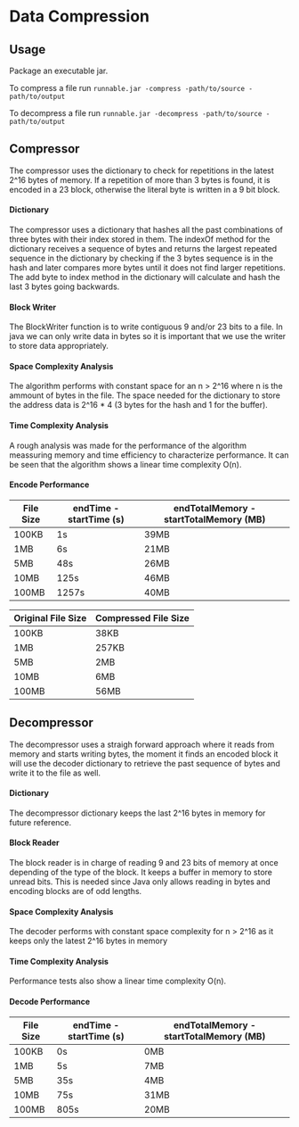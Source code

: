 # Data Compression

## Usage
Package an executable jar.

To compress a file run `runnable.jar -compress -path/to/source -path/to/output`

To decompress a file run `runnable.jar -decompress -path/to/source -path/to/output`

## Compressor
The compressor uses the dictionary to check for repetitions in the latest 2^16 bytes of memory. If a repetition of more than 3 bytes is found, it is encoded in a 23 block, otherwise the literal byte is written in a 9 bit block.

#### Dictionary
The compressor uses a dictionary that hashes all the past combinations of three bytes with their index stored in them. The indexOf method for the dictionary receives a sequence of bytes and returns the largest repeated sequence in the dictionary by checking if the 3 bytes sequence is in the hash and later compares more bytes until it does not find larger repetitions. The add byte to index method in the dictionary will calculate and hash the last 3 bytes going backwards.

#### Block Writer
The BlockWriter function is to write contiguous 9 and/or 23 bits to a file. 
In java we can only write data in bytes so it is important that we use the writer to store data appropriately.

#### Space Complexity Analysis
The algorithm performs with constant space for an n > 2^16 where n is the ammount of bytes in the file. The space needed for the dictionary to store the address data is 2^16 * 4 (3 bytes for the hash and 1 for the buffer).


#### Time Complexity Analysis
A rough analysis was made for the performance of the algorithm meassuring memory and time efficiency to characterize performance. It can be seen that the algorithm shows a linear time complexity O(n).

#### Encode Performance

| File Size  | endTime - startTime (s)  | endTotalMemory - startTotalMemory (MB) |
| --- | --- | --- |
| 100KB | 1s | 39MB |
| 1MB | 6s | 21MB |
| 5MB | 48s | 26MB |
| 10MB | 125s | 46MB |
| 100MB | 1257s | 40MB |


| Original File Size  | Compressed File Size  |
| --- | --- |
| 100KB | 38KB |
| 1MB | 257KB |
| 5MB | 2MB |
| 10MB | 6MB |
| 100MB | 56MB |


## Decompressor
The decompressor uses a straigh forward approach where it reads from memory and starts writing bytes, the moment it finds an encoded block it will use the decoder dictionary to retrieve the past sequence of bytes and write it to the file as well.

#### Dictionary
The decompressor dictionary keeps the last 2^16 bytes in memory for future reference.

#### Block Reader
The block reader is in charge of reading 9 and 23 bits of memory at once depending of the type of the block. It keeps a buffer in memory to store unread bits. This is needed since Java only allows reading in bytes and encoding blocks are of odd lengths.

#### Space Complexity Analysis
The decoder performs with constant space complexity for n > 2^16 as it keeps only the latest 2^16 bytes in memory


#### Time Complexity Analysis
Performance tests also show a linear time complexity O(n).

#### Decode Performance

| File Size  | endTime - startTime (s)  | endTotalMemory - startTotalMemory (MB) |
| --- | --- | --- |
| 100KB | 0s | 0MB |
| 1MB | 5s | 7MB |
| 5MB | 35s | 4MB |
| 10MB | 75s | 31MB |
| 100MB | 805s | 20MB |


